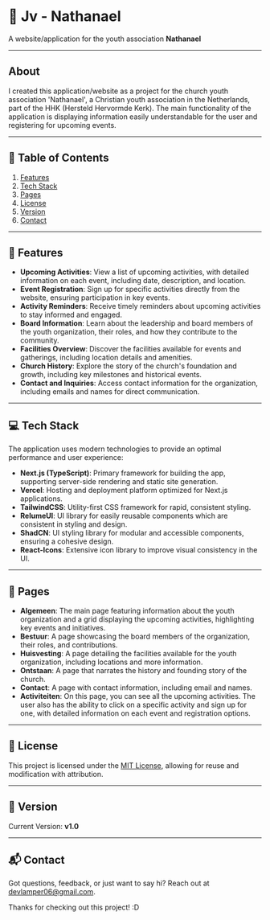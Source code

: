 # 📖 Jv - Nathanael

A website/application for the youth association **Nathanael**

---

## About

I created this application/website as a project for the church youth association 'Nathanael', a Christian youth association in the Netherlands, part of the HHK (Hersteld Hervormde Kerk). The main functionality of the application is displaying information easily understandable for the user and registering for upcoming events. 

---

## 📜 Table of Contents

1. [Features](#features)
2. [Tech Stack](#tech-stack)
3. [Pages](#pages)
4. [License](#license)
5. [Version](#version)
6. [Contact](#contact)

---

## 🌟 Features

- **Upcoming Activities**: View a list of upcoming activities, with detailed information on each event, including date, description, and location.
- **Event Registration**: Sign up for specific activities directly from the website, ensuring participation in key events.
- **Activity Reminders**: Receive timely reminders about upcoming activities to stay informed and engaged.
- **Board Information**: Learn about the leadership and board members of the youth organization, their roles, and how they contribute to the community.
- **Facilities Overview**: Discover the facilities available for events and gatherings, including location details and amenities.
- **Church History**: Explore the story of the church's foundation and growth, including key milestones and historical events.
- **Contact and Inquiries**: Access contact information for the organization, including emails and names for direct communication.

---

## 💻 Tech Stack

The application uses modern technologies to provide an optimal performance and user experience:

- **Next.js (TypeScript)**: Primary framework for building the app, supporting server-side rendering and static site generation.
- **Vercel**: Hosting and deployment platform optimized for Next.js applications.
- **TailwindCSS**: Utility-first CSS framework for rapid, consistent styling.
- **RelumeUI**: UI library for easily reusable components which are consistent in styling and design.
- **ShadCN**: UI styling library for modular and accessible components, ensuring a cohesive design.
- **React-Icons**: Extensive icon library to improve visual consistency in the UI.

---

## 📄 Pages

- **Algemeen**: The main page featuring information about the youth organization and a grid displaying the upcoming activities, highlighting key events and initiatives.
- **Bestuur**: A page showcasing the board members of the organization, their roles, and contributions.
- **Huisvesting**: A page detailing the facilities available for the youth organization, including locations and more information.
- **Ontstaan**: A page that narrates the history and founding story of the church.
- **Contact**: A page with contact information, including email and names.
- **Activiteiten**: On this page, you can see all the upcoming activities. The user also has the ability to click on a specific activity and sign up for one, with detailed information on each event and registration options.

---

## 📄 License

This project is licensed under the [MIT License](LICENSE), allowing for reuse and modification with attribution.

---

## 📌 Version

Current Version: **v1.0**

---

## 📬 Contact

Got questions, feedback, or just want to say hi? Reach out at [devlamper06@gmail.com](mailto:devlamper06@gmail.com).

Thanks for checking out this project! :D

